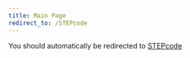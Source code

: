 ```yaml
---
title: Main Page
redirect_to: /STEPcode
---
```


You should automatically be redirected to [STEPcode](STEPcode)
